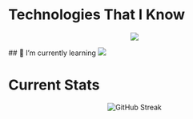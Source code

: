 # Technologies That I Know
<p align="center">
  <a href="https://skillicons.dev">
    <img src="https://skillicons.dev/icons?i=css,html,js,nodejs,mongodb,react,tailwind" /> </br>
  </a>
</p>
## 🌱 I’m currently learning  <img src="https://skillicons.dev/icons?i=nextjs" />

# Current Stats
<div align="center">
  <img src="https://github-readme-streak-stats.herokuapp.com?user=PallabKumarS&theme=cobalt&hide_border=true" alt="GitHub Streak">
</div>

